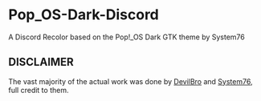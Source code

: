 # Pop_OS-Dark-Discord
A Discord Recolor based on the Pop!_OS Dark GTK theme by System76
## DISCLAIMER
The vast majority of the actual work was done by [DevilBro](https://github.com/mwittrien) and [System76](https://system76.com/), full credit to them.
